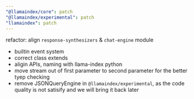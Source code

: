 ```yaml
---
"@llamaindex/core": patch
"@llamaindex/experimental": patch
"llamaindex": patch
---
```


refactor: align `response-synthesizers` & `chat-engine` module

- builtin event system
- correct class extends
- aligin APIs, naming with llama-index python
- move stream out of first parameter to second parameter for the better tyep checking
- remove JSONQueryEngine in `@llamaindex/experimental`, as the code quality is not satisify and we will bring it back later
